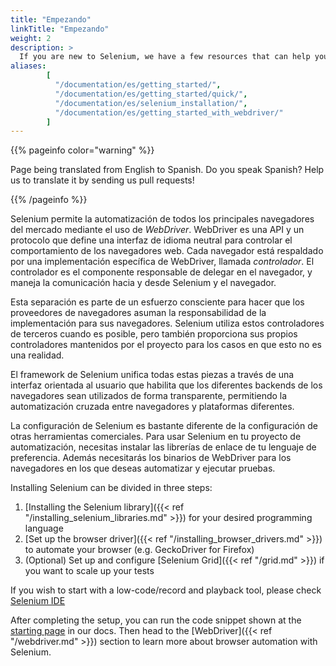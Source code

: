 ```yaml
---
title: "Empezando"
linkTitle: "Empezando"
weight: 2
description: >
  If you are new to Selenium, we have a few resources that can help you get up to speed right away.
aliases: 
        [
          "/documentation/es/getting_started/", 
          "/documentation/es/getting_started/quick/",
          "/documentation/es/selenium_installation/",
          "/documentation/es/getting_started_with_webdriver/"
        ]
---
```


{{% pageinfo color="warning" %}}
<p class="lead">
   <i class="fas fa-language display-4"></i> 
   Page being translated from 
   English to Spanish. Do you speak Spanish? Help us to translate
   it by sending us pull requests!
</p>
{{% /pageinfo %}}

Selenium permite la automatización de todos los principales
navegadores del mercado mediante el uso de _WebDriver_.
WebDriver es una API y un protocolo que define una interfaz de idioma neutral
para controlar el comportamiento de los navegadores web.
Cada navegador está respaldado por una implementación
específica de WebDriver, llamada *controlador*.
El controlador es el componente responsable de delegar en el navegador,
y maneja la comunicación hacia y desde Selenium y el navegador.

Esta separación es parte de un esfuerzo consciente para hacer
que los proveedores de navegadores asuman la responsabilidad de la
implementación para sus navegadores.
Selenium utiliza estos controladores de terceros cuando es posible,
pero también proporciona sus propios controladores mantenidos por el proyecto
para los casos en que esto no es una realidad.

El framework de Selenium unifica todas estas piezas
a través de una interfaz orientada al usuario que habilita que
los diferentes backends de los navegadores sean utilizados de forma 
transparente, permitiendo la automatización cruzada entre navegadores
y plataformas diferentes.

La configuración de Selenium es bastante diferente de la configuración
de otras herramientas comerciales.
Para usar Selenium en tu proyecto de automatización,
necesitas instalar las librerías de enlace de tu lenguaje de preferencia.
Además necesitarás los binarios de WebDriver para los navegadores 
en los que deseas automatizar y ejecutar pruebas.

Installing Selenium can be divided in three steps:

1. [Installing the Selenium library]({{< ref "/installing_selenium_libraries.md" >}}) for your desired programming language
2. [Set up the browser driver]({{< ref "/installing_browser_drivers.md" >}}) to automate your browser (e.g. GeckoDriver for Firefox)
3. (Optional) Set up and configure [Selenium Grid]({{< ref "/grid.md" >}}) if you want to scale up your tests

If you wish to start with a low-code/record and playback tool, please check 
[Selenium IDE](https://selenium.dev/selenium-ide)

After completing the setup, you can run the code snippet shown at the 
[starting page](/es/documentation) in our docs. Then head to the 
[WebDriver]({{< ref "/webdriver.md" >}}) section to learn more about
browser automation with Selenium.